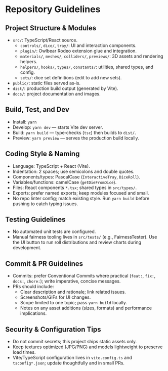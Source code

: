 # Repository Guidelines

## Project Structure & Modules
- `src/`: TypeScript/React source.
  - `controls/`, `dice/`, `tray/`: UI and interaction components.
  - `plugin/`: Owlbear Rodeo extension glue and integration.
  - `materials/`, `meshes/`, `colliders/`, `previews/`: 3D assets and rendering helpers.
  - `helpers/`, `hooks/`, `types/`, `constants/`: utilities, shared types, and config.
  - `sets/`: dice set definitions (edit to add new sets).
- `public/`: static files served as‑is.
- `dist/`: production build output (generated by Vite).
- `docs/`: project documentation and images.

## Build, Test, and Dev
- Install: `yarn`
- Develop: `yarn dev` — starts Vite dev server.
- Build: `yarn build` — type‑checks (`tsc`) then builds to `dist/`.
- Preview: `yarn preview` — serves the production build locally.

## Coding Style & Naming
- Language: TypeScript + React (Vite).
- Indentation: 2 spaces; use semicolons and double quotes.
- Components/types: PascalCase (`InteractiveTray`, `DiceRoll`).
- Variables/functions: camelCase (`getDieFromDice`).
- Files: React components `*.tsx`; shared types in `src/types/`.
- Exports: prefer named exports; keep modules focused and small.
- No repo linter config; match existing style. Run `yarn build` before pushing to catch typing issues.

## Testing Guidelines
- No automated unit tests are configured.
- Manual fairness tooling lives in `src/tests/` (e.g., FairnessTester). Use the UI button to run roll distributions and review charts during development.

## Commit & PR Guidelines
- Commits: prefer Conventional Commits where practical (`feat:`, `fix:`, `docs:`, `chore:`); write imperative, concise messages.
- PRs should include:
  - Clear description and rationale; link related issues.
  - Screenshots/GIFs for UI changes.
  - Scope limited to one topic; pass `yarn build` locally.
  - Notes on any asset additions (sizes, formats) and performance implications.

## Security & Configuration Tips
- Do not commit secrets; this project ships static assets only.
- Keep textures optimized (JPG/PNG) and models lightweight to preserve load times.
- Vite/TypeScript configuration lives in `vite.config.ts` and `tsconfig*.json`; update thoughtfully and in small PRs.

